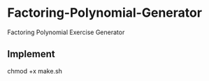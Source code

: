 # Factoring-Polynomial-Generator

Factoring Polynomial Exercise Generator

## Implement

chmod +x make.sh
